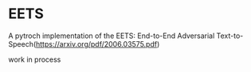 # EETS
A pytroch implementation of the EETS: End-to-End Adversarial Text-to-Speech(https://arxiv.org/pdf/2006.03575.pdf)

work in  process
